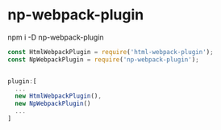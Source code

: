 # np-webpack-plugin
npm i -D np-webpack-plugin
```javascript
const HtmlWebpackPlugin = require('html-webpack-plugin');
const NpWebpackPlugin = require('np-webpack-plugin');


plugin:[
  ...
  new HtmlWebpackPlugin(),
  new NpWebpackPlugin()
  ...
]
```
